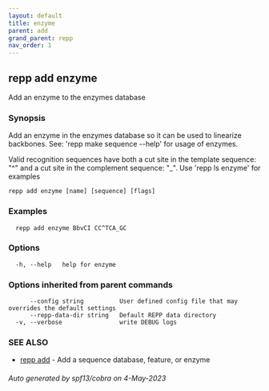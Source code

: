 ```yaml
---
layout: default
title: enzyme
parent: add
grand_parent: repp
nav_order: 1
---
```

## repp add enzyme

Add an enzyme to the enzymes database

### Synopsis

Add an enzyme in the enzymes database so it can be used to linearize backbones.
See: 'repp make sequence --help' for usage of enzymes.

Valid recognition sequences have both a cut site in the template sequence: "^" and
a cut site in the complement sequence: "_". Use 'repp ls enzyme' for examples

```
repp add enzyme [name] [sequence] [flags]
```

### Examples

```
  repp add enzyme BbvCI CC^TCA_GC
```

### Options

```
  -h, --help   help for enzyme
```

### Options inherited from parent commands

```
      --config string          User defined config file that may overrides the default settings
      --repp-data-dir string   Default REPP data directory
  -v, --verbose                write DEBUG logs
```

### SEE ALSO

* [repp add](repp_add)	 - Add a sequence database, feature, or enzyme

###### Auto generated by spf13/cobra on 4-May-2023
